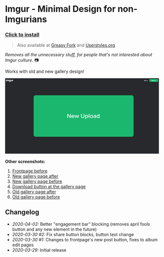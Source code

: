 # Imgur - Minimal Design for non-Imgurians

### [Click to install](https://github.com/krisu5/userstyles/raw/master/Imgur%20-%20Minimal%20Design%20for%20non-Imgurians/imgur_-_minimal_design_for_non-imgurians.user.css)

> Also available at [Greasy Fork](https://greasyfork.org/en/scripts/398960-imgur-minimal-design-for-non-imgurians) and [Userstyles.org](https://userstyles.org/styles/181729/imgur-minimal-design-for-non-imgurians)

*Removes all the unnecessary stuff, for people that's not interested about Imgur culture.* 📷

Works with old and new gallery design!

![Userstyle screenshot, Imgur frontpage after](screenshots/1_frontpage_after.png)

**Other screenshots:**
1. [Frontpage before](screenshots/2_frontpage_before.jpg)
2. [New gallery page after](screenshots/3_new_gallery_after.jpg)
3. [New gallery page before](screenshots/4_new_gallery_before.jpg)
4. [Download button at the gallery page](screenshots/5_download_button.jpg)
5. [Old gallery page after](screenshots/6_old_gallery_after.jpg)
6. [Old gallery page before](screenshots/7_old_gallery_before.jpg)

## Changelog

- *2020-04-02:* Better "engagement bar" blocking (removes april fools button and any new element in the future)
- *2020-03-30 #2:* Fix share button blocks, button text change
- *2020-03-30 #1:* Changes to frontpage's new post button, fixes to album edit pages
- *2020-03-29:* Initial release